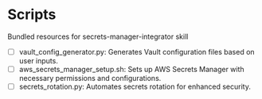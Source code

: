 # Scripts

Bundled resources for secrets-manager-integrator skill

- [ ] vault_config_generator.py: Generates Vault configuration files based on user inputs.
- [ ] aws_secrets_manager_setup.sh: Sets up AWS Secrets Manager with necessary permissions and configurations.
- [ ] secrets_rotation.py: Automates secrets rotation for enhanced security.
